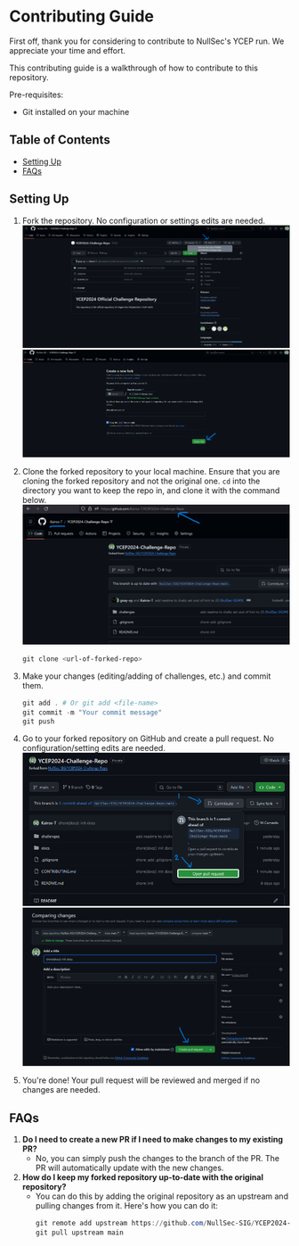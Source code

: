 # Contributing Guide

First off, thank you for considering to contribute to NullSec's YCEP run. We appreciate your time and effort. 

This contributing guide is a walkthrough of how to contribute to this repository.

Pre-requisites:
- Git installed on your machine

## Table of Contents
- [Setting Up](#setting-up)
- [FAQs](#faqs)

## Setting Up

1. Fork the repository. No configuration or settings edits are needed.
    ![Fork](docs/fork.png)
    ![Fork](docs/forkconfigs.png)

2. Clone the forked repository to your local machine. Ensure that you are cloning the forked repository and not the original one. `cd` into the directory you want to keep the repo in, and clone it with the command below.
    ![Clone](docs/clone.png)
    ```powershell
    git clone <url-of-forked-repo>
    ```
3. Make your changes (editing/adding of challenges, etc.) and commit them.
    ```powershell
    git add . # Or git add <file-name>
    git commit -m "Your commit message"
    git push
    ```
4. Go to your forked repository on GitHub and create a pull request. No configuration/setting edits are needed.
    ![PR](docs/pr.png)
    ![PR](docs/prconfigs.png)

5. You're done! Your pull request will be reviewed and merged if no changes are needed.

## FAQs

1. **Do I need to create a new PR if I need to make changes to my existing PR?**
    - No, you can simply push the changes to the branch of the PR. The PR will automatically update with the new changes.
2. **How do I keep my forked repository up-to-date with the original repository?**
    - You can do this by adding the original repository as an upstream and pulling changes from it. Here's how you can do it:
        ```powershell
        git remote add upstream https://github.com/NullSec-SIG/YCEP2024-Challenge-Repo
        git pull upstream main
        ```